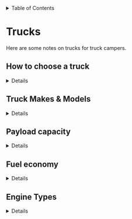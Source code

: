 <!-- START doctoc generated TOC please keep comment here to allow auto update -->
<!-- DON'T EDIT THIS SECTION, INSTEAD RE-RUN doctoc TO UPDATE -->
<details>
<summary>Table of Contents</summary>

- [Trucks](#trucks)
  - [How to choose a truck](#how-to-choose-a-truck)
  - [Truck Makes & Models](#truck-makes--models)
    - [Light-duty Mid-size (Class 1)](#light-duty-mid-size-class-1)
    - [Light-duty Full-size (Class 2a-2b)](#light-duty-full-size-class-2a-2b)
      - [Half-ton](#half-ton)
    - [Medium-duty (Class 3-6)](#medium-duty-class-3-6)
  - [Payload capacity](#payload-capacity)
    - [Weighing the truck](#weighing-the-truck)
    - [Achieving a payload capacity](#achieving-a-payload-capacity)
      - [Tires](#tires)
  - [Fuel economy](#fuel-economy)
  - [Engine Types](#engine-types)
    - [Engine impact on Payload](#engine-impact-on-payload)
    - [Horsepower & Torque](#horsepower--torque)
      - [Gas engine torque band](#gas-engine-torque-band)
      - [Diesel engine torque band](#diesel-engine-torque-band)
    - [Engine Type Pros/Cons](#engine-type-proscons)
    - [General recommendations](#general-recommendations)
    - [FAQ](#faq)

</details>
<!-- END doctoc generated TOC please keep comment here to allow auto update -->

# Trucks

Here are some notes on trucks for truck campers.

## How to choose a truck

<details>

1. Figure out your budget first, for the camper, and then the truck. This will change
   what you end up picking if it turns out you can't afford something really big or
   expensive. Consider insurance, fuel, repairs, maintenance (tires, oil, misc),
   cost of the camper, cost of the truck.

2. Your truck has to be able to handle your camper safely. It will be easier to pick
   a camper you like first, and then pick a truck that fits the camper.

3. Have the camper you want weighed, because the advertised numbers lie. When you know
   the real wet weight, add the weight of passengers and gear, and that's the minimum
   payload rating your truck needs. Refer to the **Payload** section below.

4. Choose a truck you enjoy driving, especially if you will be going long distances.
   You won't want to go on long road trips if it's painful to ride in. Longer trucks
   can be harder to maneuver and park, but they are more stable on highways.

5. When in doubt, get a bigger truck. Many heavy-duty trucks can be less expensive
   than less-capable smaller trucks, due to options and availability. Though if
   overlanding is your goal, a small, short-wheelbase, light truck with a very
   minimal pop-up camper is ideal.

6. Before final decision, Google the year/make/model of the truck and look for
   common problems. Check the Carfax for the vehicle if preowned. Check the specific
   truck's options, payload (found only in a sticker on the inside door panel).
   Check that its tires' load ratings meet your payload requirements. If you can,
   look up the dealer window sticker attached to the vehicle when it was first sold
   (sometimes available from Carfax); this will confirm the options attached to
   the vehicle at sale time (useful for things that affect payload, like axle,
   differential, towing & payload packages, engine, etc).

7. Have an independent mechanic inspect the truck before sale. If they find any
   issues, either walk away, or use it to negotiate down the price.

</details> <!-- How to choose a truck -->


## Truck Makes & Models

<details>

### Light-duty Mid-size (Class 1)

These trucks have low payload capacity, so you will end up being limited in the camper
you can carry. You may also not see very good fuel economy when loaded. However, these
are ideal for overlanding due to being more nimble on trails. These also tend to have
the best fuel economy if you will have the camper off most of the time.

### Light-duty Full-size (Class 2a-2b)

These trucks still don't have great payload capacity. There is still a wide selection of
campers, but mostly the smaller, lighter ones with less amenities.

#### Half-ton

 - The Ford F-150 has the highest payload capacity in its class, but it requires the Max
   Payload Package which few of the trucks come with, and with earlier model years it's
   not possible to add this later as it includes larger frame rails.

Selection of half-ton trucks for campers:
- [https://www.truckcamperadventure.com/best-half-ton-trucks-for-maximum-truck-camper-payload/](https://www.truckcamperadventure.com/best-half-ton-trucks-for-maximum-truck-camper-payload/)

### Medium-duty (Class 3-6)

These trucks can handle larger payloads and tow ratings, and most campers can be hauled by
some form of Medium-duty truck.

You still need to check the payload rating of the individual truck, even if it "looks"
like it can handle anything you throw at it. For example, an F-350 with dual rear wheels
may still have a payload rating below some larger campers' wet weight.


</details> <!-- Truck Makes & Models -->



## Payload capacity

<details>

The payload capacity is how much you can safely carry in/on the truck, including passengers
and gear. Everything you add to the truck, brings down the payload number.

The truck's payload rating determines what camper you can safely carry. **You cannot
increase payload capacity.** Your truck must have a payload rating sufficient for the
camper you want.

Every truck that rolls off the assembly line can have *a different payload* than the last truck. Trucks are ordered with options, and those options change what the truck can safely carry.

A truck brochure may claim *"3,500lbs maximum payload!!!"*, but it turns out only a few trucks can actually reach that. The specific truck you order may end up with a 1,500lbs payload instead. Even heavy-duty trucks can have surprisingly small payload ratings due to their configuration.

Therefore: always check the payload of the individual truck. You can do this two ways:

- (Option 1) Open the driver-side door and look at the inside of the door jamb. There should be a sticker that specifically says the payload rating. There are multiple stickers here, so look carefully.

- (Option 2) Bring your truck to a set of truck scales and weigh the truck when empty. Then look up the **gross vehicle weight rating** (**GVWR**) of your particular truck (again, check the driver-side door jamb sticker). Subtract the curb weight from the GVWR, subtract the combined weight of all passengers, and that's your payload rating.

### Weighing the truck

In order to accurately assess where you stand when it comes to payload, you should take your fully loaded truck and camper [to a local](https://www.truckcamperadventure.com/taking-the-cat-scale-truck-camper-challenge/) [*Certified Automated Truck (CAT) Scale*](https://www.truckcamperadventure.com/taking-the-cat-scale-truck-camper-challenge/).

Three figures are provided each time you have your truck and camper weighed: the two axle weights plus the total weight of the rig.

Owners should take their truck to the scale first without the camper, then have their truck and camper weighed together later to determine the actual weight of each (the truck and the camper).

Be mindful that, every time you weigh, you should duplicate important fluid levels like fresh water and diesel/gas when obtaining these numbers.

Campers can be heavier than the weight advertised by the camper company. However, many people who report heavier campers simply haven't determined the correct weight for their individual camper. The camper must be empty of any water or gear. In addition, campers are often modified at the factory with additional options, which increase their weight (similar to trucks), so the true weight should be inquired at time of purchase from a dealer.


### Achieving a payload capacity

If you modify your truck, for example by getting bigger tires, adding more leaf springs, etc, that may change the weight of the truck, which will change your payload capacity.

Reducing weight can increase payload capacity, so choosing lighter-weight parts, or removing unnecessary add-ons, can help increase payload.

You can also potentially increase payload, up to the capacity of the axle(s), by increasing the wheel and tire load capacity.

- If you research the actual GAWRs with the axle manufacturer you'll probably be surprised to learn that you have several hundreds, if not thousands, of additional pounds of cargo carrying capacity (this is especially true with the AAM 11.5 rear axle found on Ram 3500 trucks, which has a 10,000-pound GAWR rating, 3,000 pounds more than the GAWR given by FCA). You can tap into this additional cargo carrying capacity by simply buying better wheels and tires with higher load ratings. For example, some aftermarket 10-ply, load range E tires offer a 4,080-pound weight capacity, while others offer an acceptable 3,640-pound capacity.

#### Tires

Even if your truck has a huge payload rating, if you put on tires that can't handle the weight, then you haven't actually achieved the payload rating.

Light Truck (LT) tires with a load range C, D, or E, typically have a higher weight rating that can help you achieve your maximum payload rating.

</details> <!-- Payload capacity -->


## Fuel economy

<details>

Most trucks will not get very good fuel economy with a truck camper.

However, if you can get slightly better fuel economy, the savings can add up over time.

| Mileage Per Year | Fuel efficiency | Fuel cost | Total cost per year | Total cost after 15 years | Notes                                                                                                                                              |
| ---------------- | --------------- | --------- | ------------------- | ------------------------- | -------------------------------------------------------------------------------------------------------------------------------------------------- |
| 20,000           | 9 MPG           | $4/gal    | **$8,888**          | **$133,320**              | 9mpg is the lower average for larger trucks                                                                                                        |
| 20,000           | 12 MPG          | $4/gal    | **$6,667**          | **$100,000**              | 12mpg is the higher average for larger trucks                                                                                                      |
| 20,000           | 20 MPG          | $4/gal    | **$4,000**          | **$60,000**               | Some diesels get ~20mpg when loaded, and some newer unloaded trucks get >20mpg                                                                     |
| 20,000           | 68 MPGe         | $0.15/kWh | **$1,530**          | **$22,950**               | The Ford Lightning gets about 68 MPGe combined, and $0.15/kWh is close to the median price across the US.                                          |
| 20,000           | 68 MPGe         | $0.38/kWh | **$3,767**          | **$56,505**               | The electric price is up to $0.38/kWh in Hawaii, and some public chargers can charge up to $0.50/kWh, which can make  some road trips add up fast. |

</details> <!-- Fuel economy -->


## Engine Types

<details>

**On electric trucks:** I haven't included much eletric truck research here yet, but consider:

 - They tend to not have great payload or tow ratings (so far)
 - They can lose range with more load, so you won't go as far. They also lose up to
   1/3 of their range in cold weather.
 - Many camp sites don't allow charging at the camp-site hookup. They also only
   offer 120VAC, so you will get about 1 mile per 1.5 hrs charging, if they allow it.

**On hybrid trucks:** Comparable to regular gas trucks, but with decreased payload and
marginally better fuel economy, but more power.

**On LPG trucks:** Not done any research on this.


### Engine impact on Payload

For a specific truck model, the engine choice will usually change the payload capacity.

Heavier engines, OR engines without as much power, can reduce payload capacity.

Different engines also change the axle, transmission, and differential, which all
affect payload capacity.


### Horsepower & Torque

In general, diesels win, but there are exceptions.

- Gas engines lose power by 3-4% per 1,000 ft. elevation. To maintain performance, reduce GVWs and GCWs by 2% per 1,000 ft. elevation starting at the 1,000 ft. elevation point.

- Check the entire torque band rating for a motor. Gas engines' torque can be very low at low RPMs. You may want more low-end torque to haul a camper (for example, if you're parked on a hill, or going up a hill at high elevation).

- Turbos add power at elevation by increasing air density, so a turbo gas or diesel will do much better than a naturally-aspirated equivalent.


<details><summary>Impact of engine type on torque band</summary>

#### Gas engine torque band

| Truck                                         | Horsepower         | Low RPM Torque        | High RPM Torque       |
| --------------------------------------------- | ------------------ | --------------------- | --------------------- |
| 2020 RAM Hemi 6.4L truck engine               | 410 hp @ 5,600 rpm | 100 lb-ft @ 1,600 rpm | 429 lb-ft @ 4,000 rpm |
| 2020 Ford Coyote 5.0L V8                      | 400 hp             | 150 lb-ft @ 2,300 rpm | 410 lb-ft @ 4,700 rpm |
| 2020 Ford 2.7L V6 EcoBoost                    | 325 hp @ 4,100 rpm | 175 lb-ft @ 2,200 rpm | 375 lb-ft @ 3,000 rpm |
| 2020 Ford 3.5L V6 EcoBoost                    | 375 hp @ 5,000 rpm | 175 lb-ft @ 2,200 rpm | 500 lb-ft @ 3,000 rpm |
| 2020 Ford 6.2L V8                             | 385 hp @ 5,750 rpm | 200 lb-ft @ 1,500 rpm | 430 lb-ft @ 3,800 rpm |
| 2020 GM 6.6L V-8 engine with direct injection | 401 hp @ 5,200 rpm | 345 lb-ft @ 1,600 rpm | 464 lb-ft @ 4,000 rpm |
| 2020 Ford Godzilla 7.3L V8                    | 430 hp @ 5,500 rpm | 405 lb-ft @ 1,500 rpm | 475 lb-ft @ 4,000 rpm |

#### Diesel engine torque band

| Truck                                           | Horsepower         | Low RPM Torque                 |
| ----------------------------------------------- | ------------------ | ------------------------------ |
| 1999 Ford 7.3L Power Stroke turbo diesel        | 235 hp @ 2,700 rpm | 500 lb-ft torque @ 1,600 rpm   |
| 2001 Cummins 5.9L HO turbo diesel engine        | 245 hp @ 2,400 rpm | 505 lb-ft torque @ 1,600 rpm   |
| 2020 GM 6.6L Duramax turbo diesel L5P engine    | 445 hp @ 2,800 rpm | 910 lb-ft torque @ 1,600 rpm   |
| 2020 RAM Cummins 6.7L HO turbo diesel I6 engine | 400 hp @ 2,800 rpm | 1,000 lb-ft torque @ 1,800 rpm |
| 2020 Ford Scorpion 6.7L turbo diesel            | 475 hp @ 2,800 rpm | 1,050 lb-ft torque @ 1,600 rpm |

</details>


### Engine Type Pros/Cons

| Consideration          | Diesel                                                                                                                                                                                                                                                                                                                                    | Gas                                                                                                                                            |
| ---------------------- | ----------------------------------------------------------------------------------------------------------------------------------------------------------------------------------------------------------------------------------------------------------------------------------------------------------------------------------------- | ---------------------------------------------------------------------------------------------------------------------------------------------- |
| **Fuel economy**       | Diesel engines have better fuel economy than gasoline because diesel is more energy-dense (so there's more energy per volume), and diesel engines have higher compression ratios which makes for more efficient extraction of energy. Since they are more fuel efficient, you will therefore travel farther on a tank of diesel than gas. | Gas engines have worse fuel economy than diesels in general, though some newer, smaller engines are much more fuel efficient than in the past. |
| **Fuel prices**        | Diesel fuel prices tend to be more expensive than gasoline, sometimes significantly more expensive. Plus you occasionally need to add diesel exhaust fluid. So you may not save as much money over time as you think.                                                                                                                     | Gasoline fuel prices tend to be lower, depending on the part of the country you're in.                                                         |
| **Longevity**          | Diesel engines tend to last longer than gasoline engines. There's nothing in particular about their design that causes this; they just tend to be built to withstand more abuse, as they are expected to be used for more demanding tasks. A higher-mileage diesel engine generally isn't a concern as it is with gas engines.            | Gas engines don't tend to last as long as diesels, but they can last a long time with proper maintenance.                                      |
| **Power**              | Diesel engines tend to have much more lower-end torque than gasoline engines. This is good for hauling heavy payloads and towing.                                                                                                                                                                                                         | Gas engines tend to have much worse low-end torque which can make it challenging to haul heavy loads under certain conditions.                 |
| **Cost**               | Diesel trucks are typically more expensive.                                                                                                                                                                                                                                                                                               | Gas trucks are typically less expensive then diesels.                                                                                          |
| **Truck Availability** | Diesel engines are increasingly hard to find in medium- to full-size trucks. However, they are more popular outside the USA.                                                                                                                                                                                                              | Gas engines are widely available.                                                                                                              |
| **Fuel Availability**  | In the USA can be harder to find diesel if you are stranded.                                                                                                                                                                                                                                                                              | In the USA it can be easier to find gasoline than diesel.                                                                                      |
| **Elevation**          | Diesel engines are more efficient at high elevation than naturally-aspirated gasoline engines.                                                                                                                                                                                                                                            | Gas engines lose power at high elevation, but a turbocharger can help counteract this.                                                         |
| **Payload**            | Diesel engines tend to be heavier, reducing payload capacity.                                                                                                                                                                                                                                                                             | Gas engines can be lighter, creating more payload capacity. (The highest payload capacity Ford F-150 is a gasoline 3.5L V6 Turbo)              |


### General recommendations

- If cost is no concern, OR you don't want a small truck, OR you need to haul something heavy, AND you want it to work fine at high elevation, get a diesel. More power & low-end torque, lasts longer, better fuel economy, is fine at elevation, and fine in the cold (as long as you maintain the glow plugs and try to use winter fuel when possible).
- If you can't find a diesel, or it doesn't fit your budget or use-case, a turbo gasoline engine is a good all-around option. It won't have good low-end torque but it will probably do well enough.
- If you want a small-ish fuel-efficient truck, go with gas, hybrid or electric.
- If you're going to tour the world with it, you may find diesel fuel (& mechanics/parts) are more widely available.

### FAQ

- [Which engine is better at high altitude?](https://engineering.mit.edu/engage/ask-an-engineer/which-engine-is-better-at-high-altitude-diesel-or-gasoline/)

</details> <!-- Engine types -->

